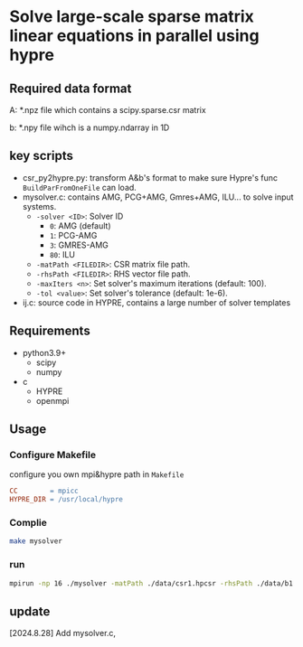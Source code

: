 # Solve large-scale sparse matrix linear equations in parallel using hypre
## Required data format
A: *.npz file which contains a scipy.sparse.csr matrix 

b: *.npy file wihch is a numpy.ndarray in 1D

## key scripts
- csr_py2hypre.py: transform A&b's format to make sure Hypre's func `BuildParFromOneFile` can load.
- mysolver.c: contains AMG, PCG+AMG, Gmres+AMG, ILU...  to solve input systems.
  - `-solver <ID>`: Solver ID
    - `0`: AMG (default)
    - `1`: PCG-AMG
    - `3`: GMRES-AMG
    - `80`: ILU
  - `-matPath <FILEDIR>`: CSR matrix file path.
  - `-rhsPath <FILEDIR>`: RHS vector file path.
  - `-maxIters <n>`: Set solver's maximum iterations (default: 100).
  - `-tol <value>`: Set solver's tolerance (default: 1e-6).
- ij.c: source code in HYPRE, contains a large number of solver templates
## Requirements
- python3.9+
    - scipy
    - numpy
- c
    - HYPRE
    - openmpi
## Usage
### Configure Makefile
configure you own mpi&hypre path in `Makefile`
```makefile
CC        = mpicc
HYPRE_DIR = /usr/local/hypre
```
### Complie
```bash
make mysolver
```
### run
```bash
mpirun -np 16 ./mysolver -matPath ./data/csr1.hpcsr -rhsPath ./data/b1.hpcsr -solver 3 -maxIters 10 -tol 1e-3
```
## update
[2024.8.28] Add mysolver.c, 
